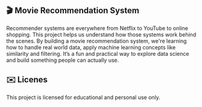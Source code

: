 🎬 Movie Recommendation System
------------------------------
Recommender systems are everywhere from Netflix to YouTube to online shopping. This project helps us understand how those systems work behind the scenes. By building a movie recommendation system, we're learning how to handle real world data, apply machine learning concepts like similarity and filtering. It’s a fun and practical way to explore data science and build something people can actually use.

✉️ Licenes
---------
This project is licensed for educational and personal use only.


